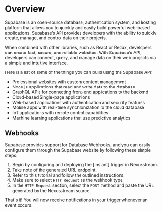 # Overview

Supabase is an open-source database, authentication system, and hosting
platform that allows you to quickly and easily build powerful web-based
applications. Supabase’s API provides developers with the ability to quickly
create, manage, and control data on their projects.

When combined with other libraries, such as React or Redux, developers can
create fast, secure, and reliable websites. With Supabase’s API, developers can
connect, query, and manage data on their web projects via a simple and
intuitive interface.

Here is a list of some of the things you can build using the Supabase API:

- Professional websites with custom content management
- Node.js applications that read and write data to the database
- GraphQL APIs for connecting front-end applications to the backend
- Cloud-based Single-page applications
- Web-based applications with authentication and security features
- Mobile apps with real-time synchronization to the cloud database
- IoT applications with remote control capabilities
- Machine learning applications that use predictive analytics

## Webhooks

Supabase provides support for Database Webhooks, and you can easily configure them through the Supabase website by following these simple steps:

1. Begin by configuring and deploying the [instant] trigger in Nexusstream.
2. Take note of the generated URL endpoint.
3. Refer to [this tutorial](https://supabase.com/docs/guides/database/webhooks#creating-a-webhook) and follow the outlined instructions.
4. Make sure to select `HTTP Request` as the webhook type.
5. In the `HTTP Request` section, select the `POST` method and paste the URL generated by the Nexusstream source.

That's it! You will now receive notifications in your trigger whenever an event occurs.

